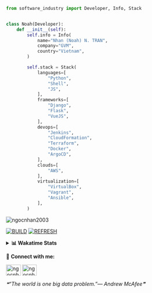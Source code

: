 ```python
from software_industry import Developer, Info, Stack


class Noah(Developer):
    def __init__(self):
        self.info = Info(
            name="Nhan (Noah) N. TRAN",
            company="GVM",
            country="Vietnam",
        )

        self.stack = Stack(
            languages=[
                "Python",
                "Shell",
                "JS",
            ],
            frameworks=[
                "Django",
                "Flask",
                "VueJS",
            ],
            devops=[
                "Jenkins",
                "CloudFormation",
                "Terraform",
                "Docker",
                "ArgoCD",
            ],
            clouds=[
                "AWS",
            ],
            virtualization=[
                "VirtualBox",
                "Vagrant",
                "Ansible",
            ],
        )
```
<img src="https://komarev.com/ghpvc/?username=ngocnhan2003&label=Profile%20views&color=0e75b6&style=flat" alt="ngocnhan2003" /> 

[![BUILD](https://github.com/ngocnhan2003/ngocnhan2003/actions/workflows/001_build.yml/badge.svg)](https://github.com/ngocnhan2003/ngocnhan2003/actions/workflows/001_build.yml)
[![REFRESH](https://github.com/ngocnhan2003/ngocnhan2003/actions/workflows/002_refresh.yml/badge.svg)](https://github.com/ngocnhan2003/ngocnhan2003/actions/workflows/002_refresh.yml)

<details> 
  <summary><b>📊 Wakatime Stats</b></summary>
  <br>
  
<!--START_SECTION:waka-->
![Code Time](http://img.shields.io/badge/Code%20Time-642%20hrs%2038%20mins-blue)

**I'm a Night 🦉** 

```text
🌞 Morning    58 commits     ██████░░░░░░░░░░░░░░░░░░░   25.89% 
🌆 Daytime    46 commits     █████░░░░░░░░░░░░░░░░░░░░   20.54% 
🌃 Evening    47 commits     █████░░░░░░░░░░░░░░░░░░░░   20.98% 
🌙 Night      73 commits     ████████░░░░░░░░░░░░░░░░░   32.59%

```
📅 **I'm Most Productive on Monday** 

```text
Monday       110 commits    ████████████░░░░░░░░░░░░░   49.11% 
Tuesday      28 commits     ███░░░░░░░░░░░░░░░░░░░░░░   12.5% 
Wednesday    23 commits     ██░░░░░░░░░░░░░░░░░░░░░░░   10.27% 
Thursday     5 commits      ░░░░░░░░░░░░░░░░░░░░░░░░░   2.23% 
Friday       4 commits      ░░░░░░░░░░░░░░░░░░░░░░░░░   1.79% 
Saturday     9 commits      █░░░░░░░░░░░░░░░░░░░░░░░░   4.02% 
Sunday       45 commits     █████░░░░░░░░░░░░░░░░░░░░   20.09%

```


📊 **This Week I Spent My Time On** 

```text
⌚︎ Time Zone: Asia/Ho_Chi_Minh

💬 Programming Languages: 
Go                       7 hrs 20 mins       ████████████████████░░░░░   82.71% 
JavaScript               25 mins             █░░░░░░░░░░░░░░░░░░░░░░░░   4.76% 
Other                    17 mins             ░░░░░░░░░░░░░░░░░░░░░░░░░   3.37% 
PHP                      16 mins             ░░░░░░░░░░░░░░░░░░░░░░░░░   3.02% 
SQL                      12 mins             ░░░░░░░░░░░░░░░░░░░░░░░░░   2.38%

🔥 Editors: 
GoLand                   7 hrs 3 mins        ███████████████████░░░░░░   79.4% 
VS Code                  1 hr 49 mins        █████░░░░░░░░░░░░░░░░░░░░   20.6%

💻 Operating System: 
Linux                    8 hrs 52 mins       █████████████████████████   100.0%

```

**I Mostly Code in Python** 

```text
Python                   14 repos            ███████████░░░░░░░░░░░░░░   43.75% 
JavaScript               6 repos             ████░░░░░░░░░░░░░░░░░░░░░   18.75% 
TypeScript               2 repos             █░░░░░░░░░░░░░░░░░░░░░░░░   6.25% 
Kotlin                   2 repos             █░░░░░░░░░░░░░░░░░░░░░░░░   6.25% 
Vue                      2 repos             █░░░░░░░░░░░░░░░░░░░░░░░░   6.25%

```



 Last Updated on 21/11/2022 11:11:31 UTC+7
<!--END_SECTION:waka-->
</details>

🔗 **Connect with me:**

<a href="https://linkedin.com/in/ngocnhan2003" target="blank"><img align="center" src="https://raw.githubusercontent.com/rahuldkjain/github-profile-readme-generator/master/src/images/icons/Social/linked-in-alt.svg" alt="ngocnhan2003" height="30" width="40" /></a>
<a href="https://instagram.com/ngocnhan2003" target="blank"><img align="center" src="https://raw.githubusercontent.com/rahuldkjain/github-profile-readme-generator/master/src/images/icons/Social/instagram.svg" alt="ngocnhan2003" height="30" width="40" /></a>


<!--STARTS_HERE_QUOTE_README-->
<i>❝“The world is one big data problem.”— Andrew McAfee❞</i>
<!--ENDS_HERE_QUOTE_README-->
